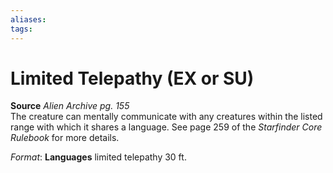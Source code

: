 ```yaml
---
aliases: 
tags: 
---
```


# Limited Telepathy (EX or SU)

**Source** _Alien Archive pg. 155_  
The creature can mentally communicate with any creatures within the listed range with which it shares a language. See page 259 of the _Starfinder Core Rulebook_ for more details.

_Format_: **Languages** limited telepathy 30 ft.
